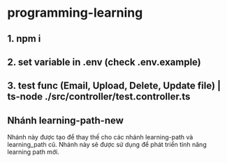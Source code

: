 # programming-learning 
## 1. npm i
## 2. set variable in .env (check .env.example)
## 3. test func (Email, Upload, Delete, Update file) | ts-node ./src/controller/test.controller.ts

## Nhánh learning-path-new
Nhánh này được tạo để thay thế cho các nhánh learning-path và learning_path cũ. Nhánh này sẽ được sử dụng để phát triển tính năng learning path mới.
